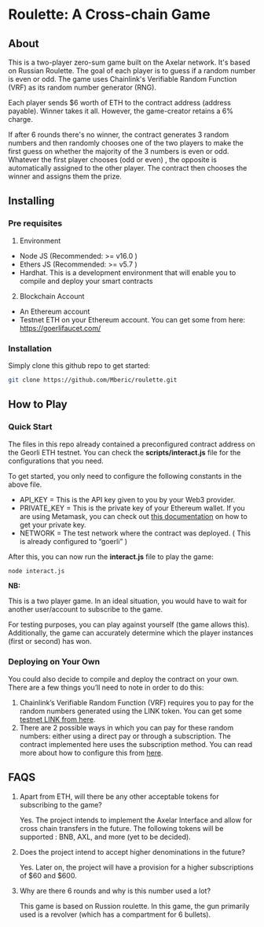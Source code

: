 # Roulette: A Cross-chain Game

## About

This is a two-player zero-sum game built on the Axelar network. It's based on Russian Roulette. The goal of each player is to guess if a random number is even or odd. The game uses Chainlink's Verifiable Random Function (VRF) as its random number generator (RNG).

Each player sends $6 worth of ETH to the contract address (address payable). Winner takes it all. However, the game-creator retains a 6% charge.

If after 6 rounds there's no winner, the contract generates 3 random numbers and then randomly chooses one of the two players to make the first guess on whether the majority of the 3 numbers is even or odd. Whatever the first player chooses (odd or even) , the opposite is automatically assigned to the other player. The contract then chooses the winner and assigns them the prize.

## Installing

### Pre requisites

1. Environment

- Node JS (Recommended: >= v16.0 )
- Ethers JS (Recommended: >= v5.7 )
- Hardhat. This is a development environment that will enable you to compile and deploy your smart contracts

2. Blockchain Account

- An Ethereum account
- Testnet ETH on your Ethereum account. You can get some from here: https://goerlifaucet.com/

### Installation

Simply clone this github repo to get started:

```sh
git clone https://github.com/Mberic/roulette.git
```

## How to Play

### Quick Start

The files in this repo already contained a preconfigured contract address on the Georli ETH testnet. You can check the **scripts/interact.js** file for the configurations that you need.

To get started, you only need to configure the following constants in the above file.

- API_KEY = This is the API key given to you by your Web3 provider. 
- PRIVATE_KEY = This is the private key of your Ethereum wallet. If you are using Metamask, you can check out [this documentation](https://metamask.zendesk.com/hc/en-us/articles/360015289632-How-to-Export-an-Account-Private-Key) on how to get your  private key. 
- NETWORK = The test network where the contract was deployed. ( This is already configured to “goerli” ) 

After this, you can now run the **interact.js** file to play the game:

```sh
node interact.js
```

**NB:** 

This is a two player game. In an ideal situation, you would have to wait for another user/account to subscribe to the game.

For testing purposes, you can play against yourself (the game allows this). Additionally, the game can accurately determine which the player instances (first or second) has won. 

### Deploying on Your Own

You could also decide to compile and deploy the contract on your own. There are a few things you’ll need to note in order to do this:

1. Chainlink’s Verifiable Random Function (VRF) requires you to pay for the random numbers generated using the LINK token. You can get some [testnet LINK from here](https://faucets.chain.link/).
2. There are 2 possible ways in which you can pay for these random numbers: either using a direct pay or through a subscription. The contract implemented here uses the subscription method.  You can read more about how to configure this from [here](https://docs.chain.link/vrf/v2/subscription).

## FAQS

1. Apart from ETH, will there be any other acceptable tokens for subscribing to the game? 
   
   Yes. The project intends to implement the Axelar Interface and allow for cross chain transfers in the future. The following tokens will be supported : BNB, AXL, and more (yet to be decided).


2. Does the project intend to accept higher denominations in the future?
   
   Yes. Later on, the project will have a provision for a higher subscriptions of $60 and $600.


3. Why are there 6 rounds and why is this number used a lot?
   
   This game is based on Russion roulette. In this game, the gun primarily used is a revolver (which has a compartment for 6 bullets). 
